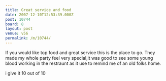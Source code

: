 ```yaml
---
title: Great service and food
date: 2007-12-10T12:53:39.000Z
post: 10744
board: 8
layout: post
venue: v56
permalink: /m/10744/
---
```

If you would like top food and great service this is the place to go. They made my whole party feel very special,it was good to see some young blood working in the restraunt as it use to remind me of an old folks home.

i give it 10 out of 10
